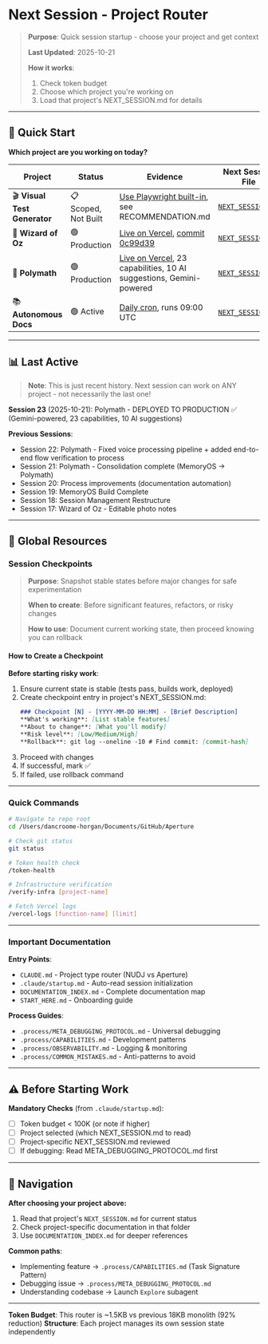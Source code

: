 # Next Session - Project Router

> **Purpose**: Quick session startup - choose your project and get context
>
> **Last Updated**: 2025-10-21
>
> **How it works**:
> 1. Check token budget
> 2. Choose which project you're working on
> 3. Load that project's NEXT_SESSION.md for details

---

## 🚦 Quick Start

**Which project are you working on today?**

| Project | Status | Evidence | Next Session File |
|---------|--------|----------|-------------------|
| 🎬 **Visual Test Generator** | 📋 Scoped, Not Built | [Use Playwright built-in](projects/visual-test-generator/), see RECOMMENDATION.md | [`NEXT_SESSION.md`](projects/visual-test-generator/NEXT_SESSION.md) |
| 🧙 **Wizard of Oz** | 🟢 Production | [Live on Vercel](https://aperture-wizard-of-oz.vercel.app), [commit 0c99d39](https://github.com/jahooli14/aperture/commit/0c99d39) | [`NEXT_SESSION.md`](projects/wizard-of-oz/NEXT_SESSION.md) |
| 🎨 **Polymath** | 🟢 Production | [Live on Vercel](https://polymath-gfvgwb3qx-daniels-projects-ca7c7923.vercel.app), 23 capabilities, 10 AI suggestions, Gemini-powered | [`NEXT_SESSION.md`](projects/polymath/NEXT_SESSION.md) |
| 📚 **Autonomous Docs** | 🟢 Active | [Daily cron](https://github.com/jahooli14/aperture/blob/main/.github/workflows/autodoc.yml), runs 09:00 UTC | [`NEXT_SESSION.md`](scripts/autonomous-docs/NEXT_SESSION.md) |

---

## 📊 Last Active

> **Note**: This is just recent history. Next session can work on ANY project - not necessarily the last one!

**Session 23** (2025-10-21): Polymath - DEPLOYED TO PRODUCTION ✅ (Gemini-powered, 23 capabilities, 10 AI suggestions)

**Previous Sessions**:
- Session 22: Polymath - Fixed voice processing pipeline + added end-to-end flow verification to process
- Session 21: Polymath - Consolidation complete (MemoryOS → Polymath)
- Session 20: Process improvements (documentation automation)
- Session 19: MemoryOS Build Complete
- Session 18: Session Management Restructure
- Session 17: Wizard of Oz - Editable photo notes

---

## 🔑 Global Resources

### Session Checkpoints

> **Purpose**: Snapshot stable states before major changes for safe experimentation
>
> **When to create**: Before significant features, refactors, or risky changes
>
> **How to use**: Document current working state, then proceed knowing you can rollback

#### How to Create a Checkpoint

**Before starting risky work**:
1. Ensure current state is stable (tests pass, builds work, deployed)
2. Create checkpoint entry in project's NEXT_SESSION.md:
   ```markdown
   ### Checkpoint [N] - [YYYY-MM-DD HH:MM] - [Brief Description]
   **What's working**: [List stable features]
   **About to change**: [What you'll modify]
   **Risk level**: [Low/Medium/High]
   **Rollback**: git log --oneline -10 # Find commit: [commit-hash]
   ```
3. Proceed with changes
4. If successful, mark ✅
5. If failed, use rollback command

---

### Quick Commands

```bash
# Navigate to repo root
cd /Users/dancroome-horgan/Documents/GitHub/Aperture

# Check git status
git status

# Token health check
/token-health

# Infrastructure verification
/verify-infra [project-name]

# Fetch Vercel logs
/vercel-logs [function-name] [limit]
```

---

### Important Documentation

**Entry Points**:
- `CLAUDE.md` - Project type router (NUDJ vs Aperture)
- `.claude/startup.md` - Auto-read session initialization
- `DOCUMENTATION_INDEX.md` - Complete documentation map
- `START_HERE.md` - Onboarding guide

**Process Guides**:
- `.process/META_DEBUGGING_PROTOCOL.md` - Universal debugging
- `.process/CAPABILITIES.md` - Development patterns
- `.process/OBSERVABILITY.md` - Logging & monitoring
- `.process/COMMON_MISTAKES.md` - Anti-patterns to avoid

---

## ⚠️ Before Starting Work

**Mandatory Checks** (from `.claude/startup.md`):
- [ ] Token budget < 100K (or note if higher)
- [ ] Project selected (which NEXT_SESSION.md to read)
- [ ] Project-specific NEXT_SESSION.md reviewed
- [ ] If debugging: Read META_DEBUGGING_PROTOCOL.md first

---

## 🎯 Navigation

**After choosing your project above:**
1. Read that project's `NEXT_SESSION.md` for current status
2. Check project-specific documentation in that folder
3. Use `DOCUMENTATION_INDEX.md` for deeper references

**Common paths**:
- Implementing feature → `.process/CAPABILITIES.md` (Task Signature Pattern)
- Debugging issue → `.process/META_DEBUGGING_PROTOCOL.md`
- Understanding codebase → Launch `Explore` subagent

---

**Token Budget**: This router is ~1.5KB vs previous 18KB monolith (92% reduction)
**Structure**: Each project manages its own session state independently
